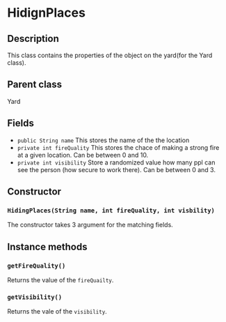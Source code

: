 # HidignPlaces


## Description

This class contains the properties of the object on the yard(for the Yard class).

## Parent class
Yard

## Fields

* `public String name` This stores the name of the the location
* `private int fireQuality` This stores the chace of making a strong fire at a given location. Can be between 0 and 10.
* `private int visibility` Store a randomized value how many ppl can see the person (how secure to work there). Can be between 0 and 3.

## Constructor

### `HidingPlaces(String name, int fireQuality, int visbility)`

The constructor takes 3 argument for the matching fields.

## Instance methods

### `getFireQuality()`
Returns the value of the `fireQuailty`.

### `getVisibility()` 
Returns the vale of the `visibility`.